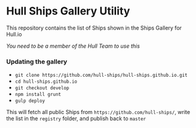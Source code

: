# Hull Ships Gallery Utility

This repository contains the list of Ships shown in the Ships Gallery for Hull.io

*You need to be a member of the Hull Team to use this*

### Updating the gallery

- `git clone https://github.com/hull-ships/hull-ships.github.io.git`
- `cd hull-ships.github.io`
- `git checkout develop`
- `npm install grunt`
- `gulp deploy`

This will fetch all public Ships from `https://github.com/hull-ships/`, write the list in the `registry` folder, and publish back to `master`

